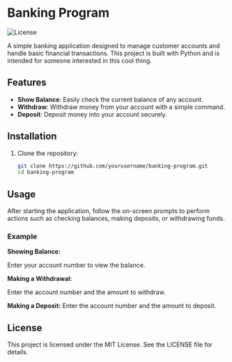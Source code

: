 # Banking Program

![License](https://img.shields.io/badge/license-MIT-blue.svg)

A simple banking application designed to manage customer accounts and handle basic financial transactions. This project is built with Python and is intended for someone interested in this cool thing.

## Features

- **Show Balance**: Easily check the current balance of any account.
- **Withdraw**: Withdraw money from your account with a simple command.
- **Deposit**: Deposit money into your account securely.

## Installation

1. Clone the repository:

   ```bash
   git clone https://github.com/yourusername/banking-program.git
   cd banking-program

## Usage

After starting the application, follow the on-screen prompts to perform actions such as checking balances, making deposits, or withdrawing funds.

### **Example**

**Showing Balance:**

Enter your account number to view the balance.

**Making a Withdrawal:**

Enter the account number and the amount to withdraw.

**Making a Deposit:**
Enter the account number and the amount to deposit.

## **License**

This project is licensed under the MIT License. See the LICENSE file for details.
